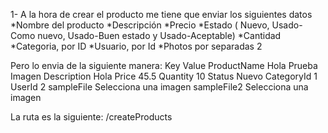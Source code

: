 1- A la hora de crear el producto me tiene que enviar los siguientes datos
*Nombre del producto
*Descripción 
*Precio
*Estado ( Nuevo, Usado-Como nuevo, Usado-Buen estado y Usado-Aceptable)
*Cantidad
*Categoria, por ID
*Usuario, por Id
*Photos por separadas 2

Pero lo envia de la siguiente manera:
Key                     Value
ProductName             Hola Prueba Imagen
Description             Hola
Price                   45.5
Quantity                10
Status                  Nuevo
CategoryId              1
UserId                  2
sampleFile              Selecciona una imagen
sampleFile2             Selecciona una imagen


La ruta es la siguiente: /createProducts
